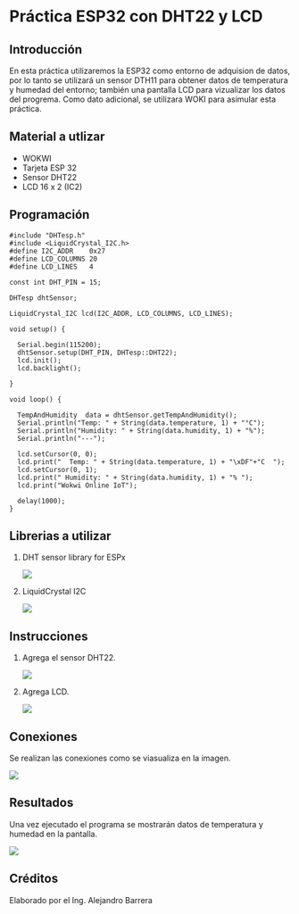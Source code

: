 # Práctica ESP32 con DHT22 y LCD
## Introducción 
En esta práctica utilizaremos la ESP32 como entorno de adquision de datos, por lo tanto se utilizará un sensor DTH11 para obtener datos de temperatura y humedad del entorno; también una pantalla LCD para vizualizar los datos del progrema. Como dato adicional, se utilizara WOKI para asimular esta práctica.
## Material a utlizar
+ WOKWI
+ Tarjeta ESP 32
+ Sensor DHT22
+ LCD 16 x 2 (IC2)
## Programación
```
#include "DHTesp.h"
#include <LiquidCrystal_I2C.h>
#define I2C_ADDR    0x27
#define LCD_COLUMNS 20
#define LCD_LINES   4

const int DHT_PIN = 15;

DHTesp dhtSensor;

LiquidCrystal_I2C lcd(I2C_ADDR, LCD_COLUMNS, LCD_LINES);

void setup() {

  Serial.begin(115200);
  dhtSensor.setup(DHT_PIN, DHTesp::DHT22);
  lcd.init();
  lcd.backlight();

}

void loop() {

  TempAndHumidity  data = dhtSensor.getTempAndHumidity();
  Serial.println("Temp: " + String(data.temperature, 1) + "°C");
  Serial.println("Humidity: " + String(data.humidity, 1) + "%");
  Serial.println("---");
  
  lcd.setCursor(0, 0);
  lcd.print("  Temp: " + String(data.temperature, 1) + "\xDF"+"C  ");
  lcd.setCursor(0, 1);
  lcd.print(" Humidity: " + String(data.humidity, 1) + "% ");
  lcd.print("Wokwi Online IoT");

  delay(1000);
}
```
## Librerias a utilizar
1. DHT sensor library for ESPx
   
   ![](https://github.com/AlejandroBarreraU/PracticESP32conDHT22yLCD/blob/main/instalar%20librerias.png?raw=true)
2. LiquidCrystal I2C
   
   ![](https://github.com/AlejandroBarreraU/PracticESP32conDHT22yLCD/blob/main/instalar%20librerias%202.png?raw=true)
## Instrucciones 
1. Agrega el sensor DHT22.
   
   ![](https://github.com/AlejandroBarreraU/PracticESP32conDHT22yLCD/blob/main/agregar%20sensor.png?raw=true)
2. Agrega LCD.
   
   ![](https://github.com/AlejandroBarreraU/PracticESP32conDHT22yLCD/blob/main/agrear%20lcd.png?raw=true)
## Conexiones
Se realizan las conexiones como se viasualiza en la imagen.

![](https://github.com/AlejandroBarreraU/PracticESP32conDHT22yLCD/blob/main/conexiones%202.png?raw=true)
## Resultados
Una vez ejecutado el programa se mostrarán datos de temperatura y humedad en la pantalla.

![](https://github.com/AlejandroBarreraU/PracticESP32conDHT22yLCD/blob/main/resultados.png?raw=true)
## Créditos
Elaborado por el Ing. Alejandro Barrera
